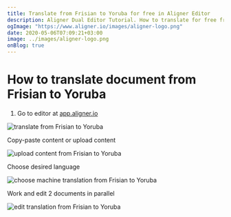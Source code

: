 ```yaml
---
title: Translate from Frisian to Yoruba for free in Aligner Editor
description: Aligner Dual Editor Tutorial. How to translate for free from Frisian to Yoruba. Aligner is multilingual document management platform. 
ogImage: "https://www.aligner.io/images/aligner-logo.png"
date: 2020-05-06T07:09:21+03:00
image: ../images/aligner-logo.png
onBlog: true
---
```


# How to translate document from Frisian to Yoruba

1. Go to editor at [app.aligner.io](https://app.aligner.io "Aligner App web page")

![translate from Frisian to Yoruba](../aligner-blank-editor.png "translate from Frisian to Yoruba")

Copy-paste content or upload content

![upload content from Frisian to Yoruba](../aligner-uploaded-document.png "upload content from Frisian to Yoruba")

Choose desired language

![choose machine translation from Frisian to Yoruba](../aligner-language-dropdown.png "choose machine translation from Frisian to Yoruba")

Work and edit 2 documents in parallel

![edit translation from Frisian to Yoruba](../aligner-double-sitded-editor.png "edit translation from Frisian to Yoruba")

